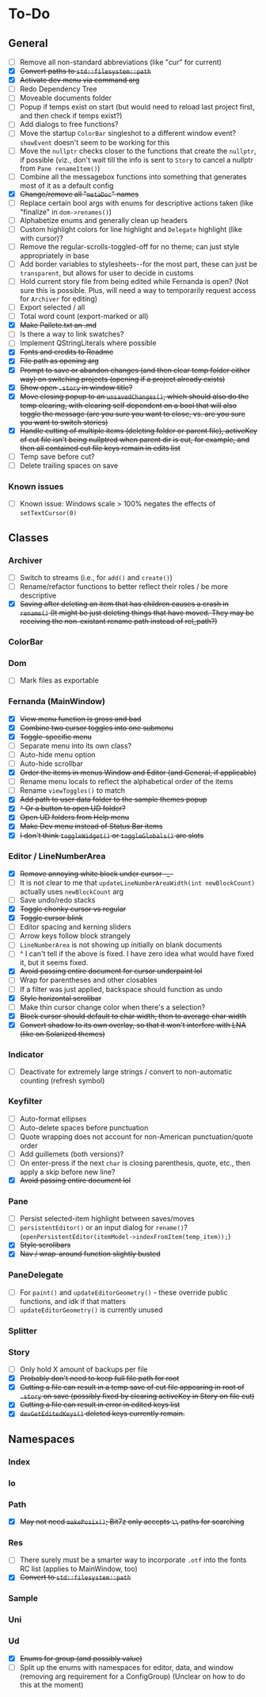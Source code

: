 # To-Do

## General
- [ ] Remove all non-standard abbreviations (like "cur" for current)
- [x] ~~Convert paths to `std::filesystem::path`~~
- [x] ~~Activate dev menu via command arg~~
- [ ] Redo Dependency Tree
- [ ] Moveable documents folder
- [ ] Popup if temps exist on start (but would need to reload last project first, and then check if temps exist?)
- [ ] Add dialogs to free functions?
- [ ] Move the startup `ColorBar` singleshot to a different window event? `showEvent` doesn't seem to be working for this
- [ ] Move the `nullptr` checks closer to the functions that create the `nullptr`, if possible (viz., don't wait till the info is sent to `Story` to cancel a nullptr from `Pane renameItem()`)
- [ ] Combine all the messagebox functions into something that generates most of it as a default config
- [x] ~~Change/remove all "`metaDoc`" names~~
- [ ] Replace certain bool args with enums for descriptive actions taken (like "finalize" in `dom->renames()`)
- [ ] Alphabetize enums and generally clean up headers
- [ ] Custom highlight colors for line highlight and `Delegate` highlight (like with cursor)?
- [ ] Remove the regular-scrolls-toggled-off for no theme; can just style appropriately in base
- [ ] Add border variables to stylesheets--for the most part, these can just be `transparent`, but allows for user to decide in customs
- [ ] Hold current story file from being edited while Fernanda is open? (Not sure this is possible. Plus, will need a way to temporarily request access for `Archiver` for editing)
- [ ] Export selected / all
- [ ] Total word count (export-marked or all)
- [x] ~~Make Pallete.txt an .md~~
- [ ] Is there a way to link swatches?
- [ ] Implement QStringLiterals where possible
- [x] ~~Fonts and credits to Readme~~
- [x] ~~File path as opening arg~~
- [x] ~~Prompt to save or abandon changes (and then clear temp folder either way) on switching projects (opening if a project already exists)~~
- [x] ~~Show open `.story` in window title?~~
- [x] ~~Move closing popup to an `unsavedChanges()`, which should also do the temp clearing, with clearing self dependent on a bool that will also toggle the message (are you sure you want to close, vs. are you sure you want to switch stories)~~
- [x] ~~Handle cutting of multiple items (deleting folder or parent file), activeKey of cut file isn't being nullptred when parent dir is cut, for example, and then all contained cut file keys remain in edits list~~
- [ ] Temp save before cut?
- [ ] Delete trailing spaces on save

### Known issues
- [ ] Known issue: Windows scale > 100% negates the effects of `setTextCursor(0)`

## Classes

### Archiver
- [ ] Switch to streams (i.e., for `add()` and `create()`)
- [ ] Rename/refactor functions to better reflect their roles / be more descriptive
- [x] ~~Saving after deleting an item that has children causes a crash in `rename()` (It might be just deleting things that have moved. They may be receiving the non-existant rename path instead of rel_path?)~~

### ColorBar

### Dom
- [ ] Mark files as exportable

### Fernanda (MainWindow)

- [x] ~~View menu function is gross and bad~~
- [x] ~~Combine two cursor toggles into one submenu~~
- [x] ~~Toggle-specific menu~~
- [ ] Separate menu into its own class?
- [ ] Auto-hide menu option
- [ ] Auto-hide scrollbar
- [x] ~~Order the items in menus Window and Editor (and General, if applicable)~~
- [ ] Rename menu locals to reflect the alphabetical order of the items
- [ ] Rename `viewToggles()` to match
- [x] ~~Add path to user data folder to the sample themes popup~~
- [x] ~~^ Or a button to open UD folder?~~
- [x] ~~Open UD folders from Help menu~~
- [x] ~~Make Dev menu instead of Status Bar items~~
- [x] ~~I don't think `toggleWidget()` or `toggleGlobals()` are slots~~

### Editor / LineNumberArea
- [x] ~~Remove annoying white block under cursor -_-~~
- [ ] It is not clear to me that `updateLineNumberAreaWidth(int newBlockCount)` actually uses `newBlockCount` arg
- [ ] Save undo/redo stacks
- [x] ~~Toggle chonky cursor vs regular~~
- [x] ~~Toggle cursor blink~~
- [ ] Editor spacing and kerning sliders
- [ ] Arrow keys follow block strangely
- [ ] `LineNumberArea` is not showing up initially on blank documents
- [ ] ^ I can't tell if the above is fixed. I have zero idea what would have fixed it, but it seems fixed.
- [x] ~~Avoid passing entire document for cursor underpaint lol~~
- [ ] Wrap for parentheses and other closables
- [ ] If a filter was just applied, backspace should function as undo
- [x] ~~Style horizontal scrollbar~~
- [ ] Make thin cursor change color when there's a selection?
- [x] ~~Block cursor should default to char width, then to average char width~~
- [x] ~~Convert shadow to its own overlay, so that it won't interfere with LNA (like on Solarized themes)~~

### Indicator
- [ ] Deactivate for extremely large strings / convert to non-automatic counting (refresh symbol)

### Keyfilter
- [ ] Auto-format ellipses
- [ ] Auto-delete spaces before punctuation
- [ ] Quote wrapping does not account for non-American punctuation/quote order
- [ ] Add guillemets (both versions)?
- [ ] On enter-press if the next `char` is closing parenthesis, quote, etc., then apply a skip before new line?
- [x] ~~Avoid passing entire document lol~~

### Pane
- [ ] Persist selected-item highlight between saves/moves
- [ ] `persistentEditor()` or an input dialog for `rename()`? (`openPersistentEditor(itemModel->indexFromItem(temp_item));`)
- [x] ~~Style scrollbars~~
- [x] ~~Nav / wrap-around function slightly busted~~

### PaneDelegate
- [ ] For `paint()` and `updateEditorGeometry()` - these override public functions, and idk if that matters
- [ ] `updateEditorGeometry()` is currently unused

### Splitter

### Story

- [ ] Only hold X amount of backups per file
- [x] ~~Probably don't need to keep full file path for root~~
- [x] ~~Cutting a file can result in a temp save of cut file appearing in root of `.story` on save (possibly fixed by clearing activeKey in Story on file cut)~~
- [x] ~~Cutting a file can result in error in edited keys list~~
- [x] ~~`devGetEditedKeys()` deleted keys currently remain.~~

## Namespaces

### Index

### Io

### Path

- [x] ~~May not need `makePosix()`; Bit7z only accepts `\\` paths for searching~~

### Res

- [ ] There surely must be a smarter way to incorporate `.otf` into the fonts RC list (applies to MainWindow, too)
- [x] ~~Convert to `std::filesystem::path`~~

### Sample

### Uni

### Ud

- [x] ~~Enums for group (and possibly value)~~
- [ ] Split up the enums with namespaces for editor, data, and window (removing arg requirement for a ConfigGroup) (Unclear on how to do this at the moment)